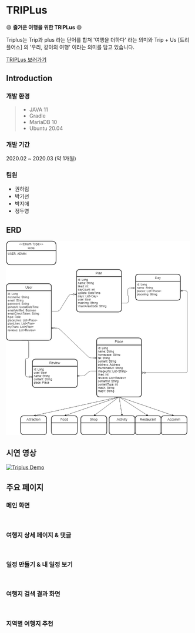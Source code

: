 # TRIPLus

😄 **즐거운 여행을 위한 TRIPLus** 😄

Triplus는 Trip과 plus 라는 단어를 합쳐 '여행을 더하다' 라는 의미와 Trip + Us [트리플어스] 의 '우리, 같이의 여행' 이라는 의미를 담고 있습니다.

[TRIPLus 보러가기](http://www.triplus.kro.kr:8080)

## Introduction

### 개발 환경

> - JAVA 11
> - Gradle
> - MariaDB 10
> - Ubuntu 20.04

### 개발 기간

2020.02 ~ 2020.03 (약 1개월)

### 팀원

- 권하림
- 박기선
- 박지애
- 정두영

## ERD

<img src="./img/Triplus_ERD.png" alt="drawing" style="width:500px;"/>

## 시연 영상

[![Triplus Demo](https://img.youtube.com/vi/4g8gT_ctUHw/0.jpg)](https://www.youtube.com/watch?v=4g8gT_ctUHw)

## 주요 페이지

### 메인 화면

<img src="./img/8.png" width=00>

### 여행지 상세 페이지 & 댓글

<img src="./img/1.png" width=00>
<img src="./img/7.png" width=00>
<img src="./img/2.png" width=00>

### 일정 만들기 & 내 일정 보기

<img src="./img/3.png" width=00>
<img src="./img/4.png" width=00>

### 여행지 검색 결과 화면

<img src="./img/5.png" width=00>

### 지역별 여행지 추천

<img src="./img/6.png" width=00>
